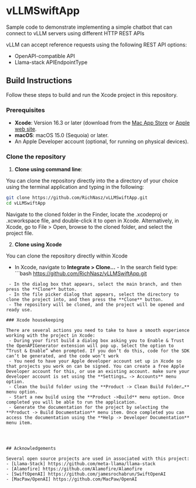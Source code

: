 # vLLMSwiftApp
Sample code to demonstrate implementing a simple chatbot that can connect to vLLM servers using different HTTP REST APIs

vLLM can accept reference requests using the following REST API options:
- OpenAPI-compatible API
- Llama-stack APIEndpointType

## Build Instructions

Follow these steps to build and run the Xcode project in this repository.

### Prerequisites
- **Xcode**: Version 16.3 or later (download from the [Mac App Store](https://apps.apple.com/us/app/xcode/id497799835) or [Apple web site](https://developer.apple.com/xcode/).
- **macOS**: macOS 15.0 (Sequoia) or later.
- An Apple Developer account (optional, for running on physical devices).

### Clone the repository

1. **Clone using command line**:

You can clone the repository directly into the a directory of your choice using the terminal application and typing in the following:
   ```bash
   git clone https://github.com/RichNasz/vLLMSwiftApp.git
   cd vLLMSwiftApp
   ```
   
Navigate to the cloned folder in the Finder, locate the .xcodeproj or .xcworkspace file, and double-click it to open in Xcode.
Alternatively, in Xcode, go to File > Open, browse to the cloned folder, and select the project file.
   
2. **Clone using Xcode**

You can clone the repository directly within Xcode
   - In Xcode, navigate to **Integrate > Clone...**
	- In the search field type:
	```bash
   https://github.com/RichNasz/vLLMSwiftApp.git
   ```
	- In the dialog box that appears, select the main branch, and then press the **Clone** button.
	- In the file picker dialog that appears, select the directory to clone the project into, and then press the **Clone** button.
	- The repository will be cloned, and the project will be opened and ready use.
	
### Xcode housekeeping

There are several actions you need to take to have a smooth experience working with the project in Xcode:
	- During your first build a dialog box asking you to Enable & Trust the OpenAPIGenerator extension will pop up. Select the option to “Trust & Enable” when prompted. If you don’t do this, code for the SDK can’t be generated, and the code won’t work
	- You need to have your Apple developer account set up in Xcode so that projects you work on can be signed. You can create a free Apple Developer account for this, or use an existing account. make sure your developer account is set using the **Settings… -> Accounts** menu option.
	- Clean the build folder using the **Product -> Clean Build Folder…** menu option.
	- Start a new build using the **Product ->Build** menu option. Once completed you will be able to run the application.
	- Generate the documentation for the project by selecting the **Product -> Build Documentation** menu item. Once completed you can access the documentation using the **Help -> Developer Documentation** menu item.
	
 
	

## Acknowledgements

Several open source projects are used in associated with this project:
- [Llama-Stack] https://github.com/meta-llama/llama-stack
- [Alamofire] https://github.com/Alamofire/Alamofire
- [SwiftOpenAI] https://github.com/jamesrochabrun/SwiftOpenAI
- [MacPaw/OpenAI] https://github.com/MacPaw/OpenAI
